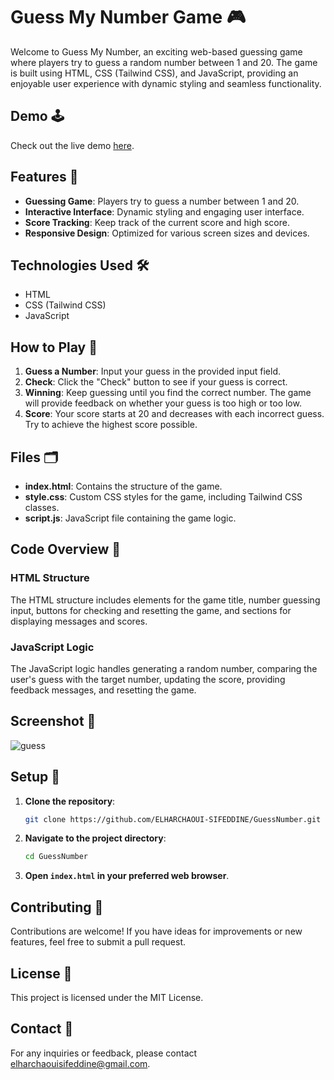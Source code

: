 # Guess My Number Game 🎮

Welcome to Guess My Number, an exciting web-based guessing game where players try to guess a random number between 1 and 20. The game is built using HTML, CSS (Tailwind CSS), and JavaScript, providing an enjoyable user experience with dynamic styling and seamless functionality.

## Demo 🕹️

Check out the live demo [here](https://guess-number-red.vercel.app/).

## Features 🚀

- **Guessing Game**: Players try to guess a number between 1 and 20.
- **Interactive Interface**: Dynamic styling and engaging user interface.
- **Score Tracking**: Keep track of the current score and high score.
- **Responsive Design**: Optimized for various screen sizes and devices.

## Technologies Used 🛠️

- HTML
- CSS (Tailwind CSS)
- JavaScript

## How to Play 🎲

1. **Guess a Number**: Input your guess in the provided input field.
2. **Check**: Click the "Check" button to see if your guess is correct.
3. **Winning**: Keep guessing until you find the correct number. The game will provide feedback on whether your guess is too high or too low.
4. **Score**: Your score starts at 20 and decreases with each incorrect guess. Try to achieve the highest score possible.

## Files 🗂️

- **index.html**: Contains the structure of the game.
- **style.css**: Custom CSS styles for the game, including Tailwind CSS classes.
- **script.js**: JavaScript file containing the game logic.

## Code Overview 🧩

### HTML Structure

The HTML structure includes elements for the game title, number guessing input, buttons for checking and resetting the game, and sections for displaying messages and scores.

### JavaScript Logic

The JavaScript logic handles generating a random number, comparing the user's guess with the target number, updating the score, providing feedback messages, and resetting the game.

## Screenshot 📸
![guess](https://github.com/ELHARCHAOUI-SIFEDDINE/GuessNumber/assets/161469816/8772bfa8-1ba6-4784-9f71-e9d21039f8f0)



## Setup 🛴

1. **Clone the repository**:
    ```bash
    git clone https://github.com/ELHARCHAOUI-SIFEDDINE/GuessNumber.git
    ```

2. **Navigate to the project directory**:
    ```bash
    cd GuessNumber
    ```

3. **Open `index.html` in your preferred web browser**.

## Contributing 🤝

Contributions are welcome! If you have ideas for improvements or new features, feel free to submit a pull request.

## License 📜

This project is licensed under the MIT License.

## Contact 📧

For any inquiries or feedback, please contact [elharchaouisifeddine@gmail.com](mailto:elharchaouisifeddine@gmail.com).

